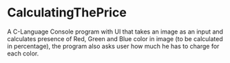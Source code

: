 CalculatingThePrice
===================
A C-Language Console program with UI that takes an image as an input and calculates presence of Red, Green and Blue color in image (to be calculated in percentage), the program also asks user how much he has to charge for each color.
